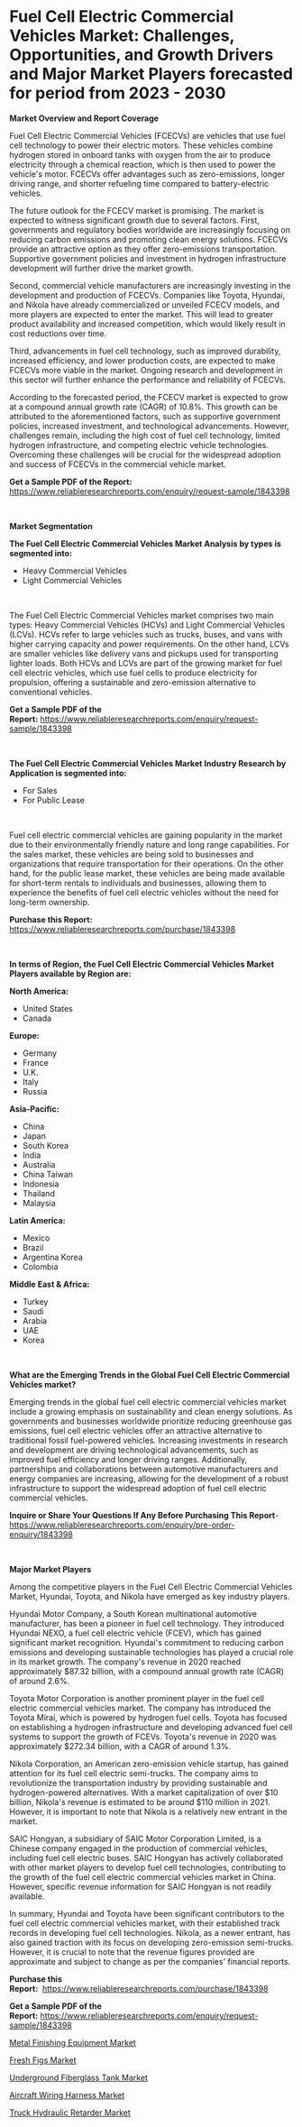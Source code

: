 <p><h1>Fuel Cell Electric Commercial Vehicles Market: Challenges, Opportunities, and Growth Drivers and Major Market Players forecasted for period from 2023 - 2030</h1></p><p><strong>Market Overview and Report Coverage</strong></p>
<p><p>Fuel Cell Electric Commercial Vehicles (FCECVs) are vehicles that use fuel cell technology to power their electric motors. These vehicles combine hydrogen stored in onboard tanks with oxygen from the air to produce electricity through a chemical reaction, which is then used to power the vehicle's motor. FCECVs offer advantages such as zero-emissions, longer driving range, and shorter refueling time compared to battery-electric vehicles.</p><p>The future outlook for the FCECV market is promising. The market is expected to witness significant growth due to several factors. First, governments and regulatory bodies worldwide are increasingly focusing on reducing carbon emissions and promoting clean energy solutions. FCECVs provide an attractive option as they offer zero-emissions transportation. Supportive government policies and investment in hydrogen infrastructure development will further drive the market growth.</p><p>Second, commercial vehicle manufacturers are increasingly investing in the development and production of FCECVs. Companies like Toyota, Hyundai, and Nikola have already commercialized or unveiled FCECV models, and more players are expected to enter the market. This will lead to greater product availability and increased competition, which would likely result in cost reductions over time.</p><p>Third, advancements in fuel cell technology, such as improved durability, increased efficiency, and lower production costs, are expected to make FCECVs more viable in the market. Ongoing research and development in this sector will further enhance the performance and reliability of FCECVs.</p><p>According to the forecasted period, the FCECV market is expected to grow at a compound annual growth rate (CAGR) of 10.8%. This growth can be attributed to the aforementioned factors, such as supportive government policies, increased investment, and technological advancements. However, challenges remain, including the high cost of fuel cell technology, limited hydrogen infrastructure, and competing electric vehicle technologies. Overcoming these challenges will be crucial for the widespread adoption and success of FCECVs in the commercial vehicle market.</p></p>
<p><strong>Get a Sample PDF of the Report:</strong> <a href="https://www.reliableresearchreports.com/enquiry/request-sample/1843398">https://www.reliableresearchreports.com/enquiry/request-sample/1843398</a></p>
<p>&nbsp;</p>
<p><strong>Market Segmentation</strong></p>
<p><strong>The Fuel Cell Electric Commercial Vehicles Market Analysis by types is segmented into:</strong></p>
<p><ul><li>Heavy Commercial Vehicles</li><li>Light Commercial Vehicles</li></ul></p>
<p>&nbsp;</p>
<p><p>The Fuel Cell Electric Commercial Vehicles market comprises two main types: Heavy Commercial Vehicles (HCVs) and Light Commercial Vehicles (LCVs). HCVs refer to large vehicles such as trucks, buses, and vans with higher carrying capacity and power requirements. On the other hand, LCVs are smaller vehicles like delivery vans and pickups used for transporting lighter loads. Both HCVs and LCVs are part of the growing market for fuel cell electric vehicles, which use fuel cells to produce electricity for propulsion, offering a sustainable and zero-emission alternative to conventional vehicles.</p></p>
<p><strong>Get a Sample PDF of the Report:</strong>&nbsp;<a href="https://www.reliableresearchreports.com/enquiry/request-sample/1843398">https://www.reliableresearchreports.com/enquiry/request-sample/1843398</a></p>
<p>&nbsp;</p>
<p><strong>The Fuel Cell Electric Commercial Vehicles Market Industry Research by Application is segmented into:</strong></p>
<p><ul><li>For Sales</li><li>For Public Lease</li></ul></p>
<p>&nbsp;</p>
<p><p>Fuel cell electric commercial vehicles are gaining popularity in the market due to their environmentally friendly nature and long range capabilities. For the sales market, these vehicles are being sold to businesses and organizations that require transportation for their operations. On the other hand, for the public lease market, these vehicles are being made available for short-term rentals to individuals and businesses, allowing them to experience the benefits of fuel cell electric vehicles without the need for long-term ownership.</p></p>
<p><strong>Purchase this Report:</strong>&nbsp; <a href="https://www.reliableresearchreports.com/purchase/1843398">https://www.reliableresearchreports.com/purchase/1843398</a></p>
<p>&nbsp;</p>
<p><strong>In terms of Region, the Fuel Cell Electric Commercial Vehicles Market Players available by Region are:</strong></p>
<p>
    <p> <strong> North America: </strong>
        <ul>
            <li>United States</li>
            <li>Canada</li>
        </ul>
        </p> 
    <p> <strong> Europe: </strong>
        <ul>
            <li>Germany</li>
            <li>France</li>
            <li>U.K.</li>
            <li>Italy</li>
            <li>Russia</li>
        </ul>
        </p> 
    <p> <strong> Asia-Pacific: </strong>
        <ul>
            <li>China</li>
            <li>Japan</li>
            <li>South Korea</li>
            <li>India</li>
            <li>Australia</li>
            <li>China Taiwan</li>
            <li>Indonesia</li>
            <li>Thailand</li>
            <li>Malaysia</li>
        </ul>
        </p> 
    <p> <strong> Latin America: </strong>
        <ul>
            <li>Mexico</li>
            <li>Brazil</li>
            <li>Argentina Korea</li>
            <li>Colombia</li>
        </ul>
        </p> 
    <p> <strong> Middle East & Africa: </strong>
        <ul>
            <li>Turkey</li>
            <li>Saudi</li>
            <li>Arabia</li>
            <li>UAE</li>
            <li>Korea</li>
        </ul>
    </p>
    </p>
<p>&nbsp;</p>
<p><strong>What are the Emerging Trends in the Global Fuel Cell Electric Commercial Vehicles market?</strong></p>
<p><p>Emerging trends in the global fuel cell electric commercial vehicles market include a growing emphasis on sustainability and clean energy solutions. As governments and businesses worldwide prioritize reducing greenhouse gas emissions, fuel cell electric vehicles offer an attractive alternative to traditional fossil fuel-powered vehicles. Increasing investments in research and development are driving technological advancements, such as improved fuel efficiency and longer driving ranges. Additionally, partnerships and collaborations between automotive manufacturers and energy companies are increasing, allowing for the development of a robust infrastructure to support the widespread adoption of fuel cell electric commercial vehicles.</p></p>
<p><strong>Inquire or Share Your Questions If Any Before Purchasing This Report</strong>- <a href="https://www.reliableresearchreports.com/enquiry/pre-order-enquiry/1843398">https://www.reliableresearchreports.com/enquiry/pre-order-enquiry/1843398</a></p>
<p>&nbsp;</p>
<p><strong>Major Market Players</strong></p>
<p><p>Among the competitive players in the Fuel Cell Electric Commercial Vehicles Market, Hyundai, Toyota, and Nikola have emerged as key industry players.</p><p>Hyundai Motor Company, a South Korean multinational automotive manufacturer, has been a pioneer in fuel cell technology. They introduced Hyundai NEXO, a fuel cell electric vehicle (FCEV), which has gained significant market recognition. Hyundai's commitment to reducing carbon emissions and developing sustainable technologies has played a crucial role in its market growth. The company's revenue in 2020 reached approximately $87.32 billion, with a compound annual growth rate (CAGR) of around 2.6%.</p><p>Toyota Motor Corporation is another prominent player in the fuel cell electric commercial vehicles market. The company has introduced the Toyota Mirai, which is powered by hydrogen fuel cells. Toyota has focused on establishing a hydrogen infrastructure and developing advanced fuel cell systems to support the growth of FCEVs. Toyota's revenue in 2020 was approximately $272.34 billion, with a CAGR of around 1.3%.</p><p>Nikola Corporation, an American zero-emission vehicle startup, has gained attention for its fuel cell electric semi-trucks. The company aims to revolutionize the transportation industry by providing sustainable and hydrogen-powered alternatives. With a market capitalization of over $10 billion, Nikola's revenue is estimated to be around $110 million in 2021. However, it is important to note that Nikola is a relatively new entrant in the market.</p><p>SAIC Hongyan, a subsidiary of SAIC Motor Corporation Limited, is a Chinese company engaged in the production of commercial vehicles, including fuel cell electric buses. SAIC Hongyan has actively collaborated with other market players to develop fuel cell technologies, contributing to the growth of the fuel cell electric commercial vehicles market in China. However, specific revenue information for SAIC Hongyan is not readily available.</p><p>In summary, Hyundai and Toyota have been significant contributors to the fuel cell electric commercial vehicles market, with their established track records in developing fuel cell technologies. Nikola, as a newer entrant, has also gained traction with its focus on developing zero-emission semi-trucks. However, it is crucial to note that the revenue figures provided are approximate and subject to change as per the companies' financial reports.</p></p>
<p><strong>Purchase this Report:</strong>&nbsp;&nbsp;<a href="https://www.reliableresearchreports.com/purchase/1843398">https://www.reliableresearchreports.com/purchase/1843398</a></p>
<p></p>
<p><strong>Get a Sample PDF of the Report:</strong>&nbsp;<a href="https://www.reliableresearchreports.com/enquiry/request-sample/1843398">https://www.reliableresearchreports.com/enquiry/request-sample/1843398</a></p>
<p><p><a href="https://www.linkedin.com/pulse/metal-finishing-equipment-market-share-amp-new-trends-analysis-00gqe/">Metal Finishing Equipment Market</a></p><p><a href="https://medium.com/@reyeshowell655/decoding-fresh-figs-market-metrics-market-share-trends-and-growth-patterns-69cf68c44ce9">Fresh Figs Market</a></p><p><a href="https://www.linkedin.com/pulse/underground-fiberglass-tank-market-research-report-provides-9wpge/">Underground Fiberglass Tank Market</a></p><p><a href="https://medium.com/@deniseharvey70/analyzing-aircraft-wiring-harness-market-global-industry-perspective-and-forecast-2023-to-2030-ab4daef05627">Aircraft Wiring Harness Market</a></p><p><a href="https://github.com/RoccoManning/Market-Research-Report-List-2/blob/main/truck-hydraulic-retarder-market.md">Truck Hydraulic Retarder Market</a></p></p>